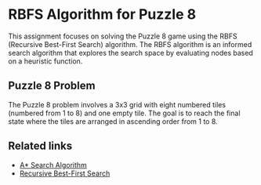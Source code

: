 # RBFS Algorithm for Puzzle 8

This assignment focuses on solving the Puzzle 8 game using the RBFS (Recursive Best-First Search) algorithm. The RBFS algorithm is an informed search algorithm that explores the search space by evaluating nodes based on a heuristic function.

## Puzzle 8 Problem

The Puzzle 8 problem involves a 3x3 grid with eight numbered tiles (numbered from 1 to 8) and one empty tile. The goal is to reach the final state where the tiles are arranged in ascending order from 1 to 8.

## Related links

- [A* Search Algorithm](https://en.wikipedia.org/wiki/A*_search_algorithm)
- [Recursive Best-First Search](https://en.wikipedia.org/wiki/Best-first_search#Recursive_best-first_search)
```
